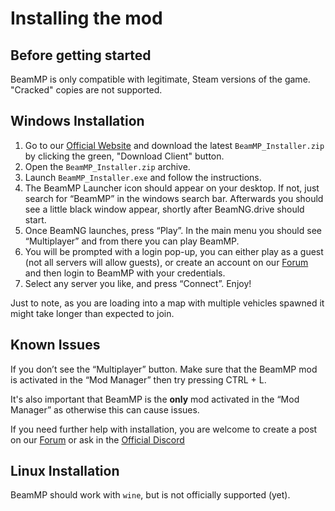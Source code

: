# Installing the mod

## **Before getting started**
BeamMP is only compatible with legitimate, Steam versions of the game. "Cracked" copies are not supported.

## **Windows Installation**
1. Go to our [Official Website](https://beammp.com/) and download the latest `BeamMP_Installer.zip` by clicking the green, "Download Client" button.
2. Open the `BeamMP_Installer.zip` archive.
3. Launch `BeamMP_Installer.exe` and follow the instructions.
4. The BeamMP Launcher icon should appear on your desktop. If not, just search for “BeamMP” in the windows search bar. Afterwards you should see a little black window appear, shortly after BeamNG.drive should start.
5. Once BeamNG launches, press “Play”. In the main menu you should see “Multiplayer” and from there you can play BeamMP.
6. You will be prompted with a login pop-up, you can either play as a guest (not all servers will allow guests), or create an account on our [Forum](https://forum.beammp.com) and then login to BeamMP with your credentials.
7. Select any server you like, and press “Connect”. Enjoy!

Just to note, as you are loading into a map with multiple vehicles spawned it might take longer than expected to join.

## **Known Issues**
If you don’t see the “Multiplayer” button. Make sure that the BeamMP mod is activated in the “Mod Manager” then try pressing CTRL + L.

It's also important that BeamMP is the **only** mod activated in the “Mod Manager” as otherwise this can cause issues.

If you need further help with installation, you are welcome to create a post on our [Forum](https://forum.beammp.com) or ask in the [Official Discord](https://discord.gg/beammp) 

## **Linux Installation**

BeamMP should work with `wine`, but is not officially supported (yet).
